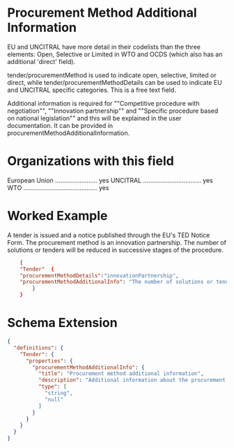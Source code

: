 Procurement Method Additional Information
===============
EU and UNCITRAL have more detail in their codelists than the three elements: Open, Selective or Limited in WTO and OCDS (which also has an additional 'direct' field). 

tender/procurementMethod is used to indicate open, selective, limited or direct, while tender/procurementMethodDetails can be used to indicate EU and UNCITRAL specific categories. This is a free text field.

Additional information is required for ""Competitive procedure with negotiation"", ""Innovation partnership"" and ""Specific procedure based on national legislation"" and this will be explained in the user documentation. It can be provided in procurementMethodAdditionalInformation.


Organizations with this field
===============

European Union ........................ yes
UNCITRAL ................................. yes
WTO .......................................... yes

Worked Example
==============
A tender is issued and a notice published through the EU's TED Notice Form. The procurement method is an innovation partnership. The number of solutions or tenders will be reduced in successive stages of the procedure.

```json
    {
    "Tender"  {
	"procurementMethodDetails":"innovationPartnership",
    "procurementMethodAdditionalInfo": "The number of solutions or tenders will be reduced in successive stages of the procedure"
	    }
	}
```

Schema Extension
=======
```json
{
  "definitions": {
    "Tender": {
      "properties": {
        "procurementMethodAdditionalInfo": {
          "title": "Procurement method additional information",
          "description": "Additional information about the procurement method.",
          "type": [
            "string",
            "null"
          ]
        }
      }
    }
  }
}
```